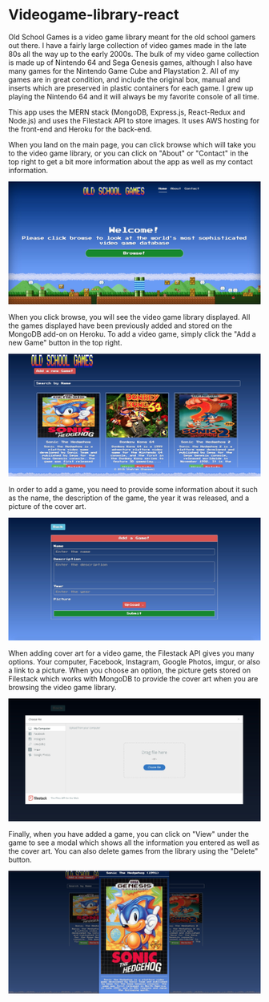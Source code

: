 # Videogame-library-react
Old School Games is a video game library meant for the old school gamers out there. I have a fairly large collection of video games made in the late 80s all the way up to the early 2000s. The bulk of my video game collection is made up of Nintendo 64 and Sega Genesis games, although I also have many games for the Nintendo Game Cube and Playstation 2. All of my games are in great condition, and include the original box, manual and inserts which are preserved in plastic containers for each game. I grew up playing the Nintendo 64 and it will always be my favorite console of all time.

This app uses the MERN stack (MongoDB, Express.js, React-Redux and Node.js) and uses the Filestack API to store images. It uses AWS hosting for the front-end and Heroku for the back-end.





When you land on the main page, you can click browse which will take you to the video game library, or you can click on "About" or "Contact" in the top right to get a bit more information about the app as well as my contact information.

<img src="screenshots/main.jpg"/>

When you click browse, you will see the video game library displayed. All the games displayed have been previously added and stored on the MongoDB add-on on Heroku. To add a video game, simply click the "Add a new Game" button in the top right.

<img src="screenshots/browse.jpg"/>

In order to add a game, you need to provide some information about it such as the name, the description of the game, the year it was released, and a picture of the cover art.

<img src="screenshots/addgame.jpg"/>

When adding cover art for a video game, the Filestack API gives you many options. Your computer, Facebook, Instagram, Google Photos, imgur, or also a link to a picture. When you choose an option, the picture gets stored on Filestack which works with MongoDB to provide the cover art when you are browsing the video game library.

<img src="screenshots/filestack.jpg"/>

Finally, when you have added a game, you can click on "View" under the game to see a modal which shows all the information you entered as well as the cover art. You can also delete games from the library using the "Delete" button.

<img src="screenshots/modal.jpg"/>
